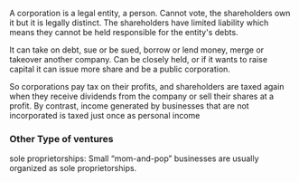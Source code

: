 A corporation is a legal entity, a person. Cannot vote, the shareholders own it but it is legally distinct. The shareholders have limited liability which means they cannot be held responsible for the entity's debts.

It can take on debt, sue or be sued, borrow or lend money, merge or takeover another company.
Can be closely held, or if it wants to raise capital it can issue more share and be a public corporation.

So corporations pay tax on their profits, and shareholders are taxed again when they receive dividends from the company or sell their shares at a profit. By contrast, income generated by businesses that are not incorporated is taxed just once as personal income

### Other Type of ventures
sole proprietorships: Small “mom-and-pop” businesses are usually organized as sole proprietorships.
